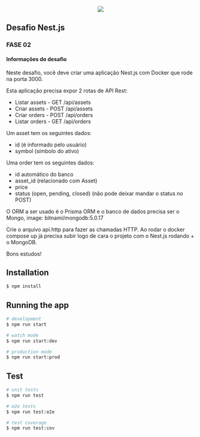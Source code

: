 <p align="center">
  <a href="https://imersao.fullcycle.com.br/evento/" target="blank"><img src="https://events-fullcycle.s3.amazonaws.com/events-fullcycle/media/images/b68b976e7d1f4e04b70b1507bffeda28.png"/></a>
</p>

## Desafio Nest.js
### FASE 02
#### Informações do desafio
Neste desafio, você deve criar uma aplicação Nest.js com Docker que rode na porta 3000.


Esta aplicação precisa expor 2 rotas de API Rest:

- Listar assets - GET /api/assets
- Criar assets - POST /api/assets
- Criar orders - POST /api/orders
- Listar orders - GET /api/orders

Um asset tem os seguintes dados:

- id (é informado pelo usuário)
- symbol (símbolo do ativo)

Uma order tem os seguintes dados:

- id automático do banco
- asset_id (relacionado com Asset)
- price
- status (open, pending, closed) (não pode deixar mandar o status no POST)

O ORM a ser usado é o Prisma ORM e o banco de dados precisa ser o Mongo, image: bitnami/mongodb:5.0.17


Crie o arquivo api.http para fazer as chamadas HTTP. Ao rodar o docker compose up já precisa subir logo de cara o projeto com o Nest.js rodando + o MongoDB.


Bons estudos!


## Installation

```bash
$ npm install
```

## Running the app

```bash
# development
$ npm run start

# watch mode
$ npm run start:dev

# production mode
$ npm run start:prod
```

## Test

```bash
# unit tests
$ npm run test

# e2e tests
$ npm run test:e2e

# test coverage
$ npm run test:cov
```

